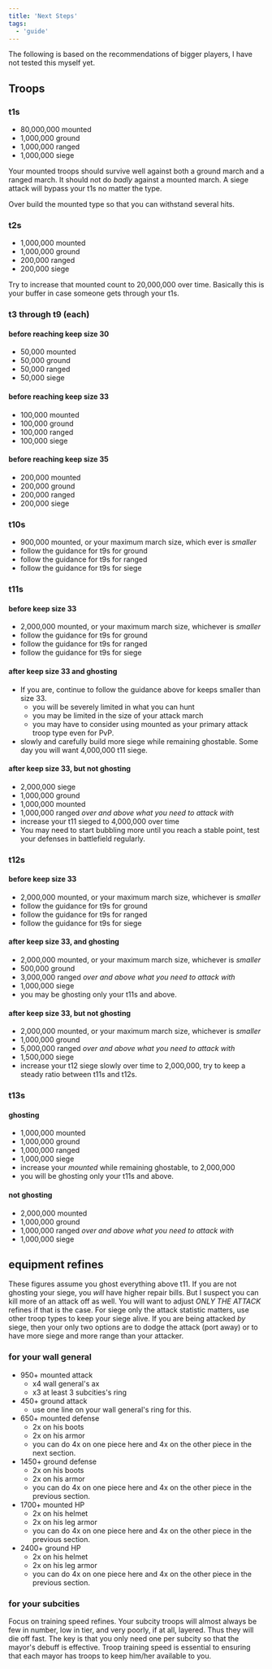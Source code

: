 ```yaml
---
title: 'Next Steps'
tags: 
  - 'guide'
---
```


The following is based on the recommendations of bigger players, I have not tested this myself yet.

## Troops

### t1s 

* 80,000,000 mounted
* 1,000,000 ground
* 1,000,000 ranged
* 1,000,000 siege

Your mounted troops should survive well against both a ground march and a
ranged march.  It should not do *badly* against a mounted march.  A siege
attack will bypass your t1s no matter the type. 

Over build the mounted type so that you can withstand several hits. 

### t2s 

* 1,000,000 mounted
* 1,000,000 ground
* 200,000 ranged
* 200,000 siege

Try to increase that mounted count to 20,000,000 over time. Basically this is your buffer in case someone gets through your t1s. 

### t3 through t9 (each)

#### before reaching keep size 30

* 50,000 mounted 
* 50,000 ground
* 50,000 ranged
* 50,000 siege

#### before reaching keep size 33

* 100,000 mounted
* 100,000 ground
* 100,000 ranged
* 100,000 siege

#### before reaching keep size 35

* 200,000 mounted
* 200,000 ground
* 200,000 ranged
* 200,000 siege

### t10s

* 900,000 mounted, or your maximum march size, which ever is *smaller*
* follow the guidance for t9s for ground
* follow the guidance for t9s for ranged
* follow the guidance for t9s for siege

### t11s

#### before keep size 33

* 2,000,000 mounted, or your maximum march size, whichever is *smaller*
* follow the guidance for t9s for ground
* follow the guidance for t9s for ranged
* follow the guidance for t9s for siege

#### after keep size 33 and ghosting

* If you are, continue to follow the guidance above for keeps smaller than size 33.
  * you will be severely limited in what you can hunt
  * you may be limited in the size of your attack march
  * you may have to consider using mounted as your primary attack troop type even for PvP. 
* slowly and carefully build more siege while remaining ghostable. Some day you will want 4,000,000 t11 siege.

#### after keep size 33, but not ghosting

* 2,000,000 siege
* 1,000,000 ground
* 1,000,000 mounted
* 1,000,000 ranged *over and above what you need to attack with*
* increase your t11 sieged to 4,000,000 over time 
* You may need to start bubbling more until you reach a stable point, test your defenses in battlefield regularly. 

### t12s

#### before keep size 33

* 2,000,000 mounted, or your maximum march size, whichever is *smaller*
* follow the guidance for t9s for ground
* follow the guidance for t9s for ranged
* follow the guidance for t9s for siege

#### after keep size 33, and ghosting

* 2,000,000 mounted, or your maximum march size, whichever is *smaller*
* 500,000 ground
* 3,000,000 ranged *over and above what you need to attack with*
* 1,000,000 siege
* you may be ghosting only your t11s and above. 

#### after keep size 33, but not ghosting

* 2,000,000 mounted, or your maximum march size, whichever is *smaller*
* 1,000,000 ground
* 5,000,000 ranged *over and above what you need to attack with*
* 1,500,000 siege
* increase your t12 siege slowly over time to 2,000,000, try to keep a steady ratio between t11s and t12s. 

### t13s

#### ghosting

* 1,000,000 mounted
* 1,000,000 ground
* 1,000,000 ranged
* 1,000,000 siege
* increase your *mounted* while remaining ghostable, to 2,000,000
* you will be ghosting only your t11s and above. 

#### not ghosting

* 2,000,000 mounted
* 1,000,000 ground
* 1,000,000 ranged *over and above what you need to attack with* 
* 1,000,000 siege

## equipment refines

These figures assume you ghost everything above t11.  If you are not ghosting
your siege, you *will* have higher repair bills.  But I suspect you can kill
more of an attack off as well.  You will want to adjust *ONLY THE ATTACK*
refines if that is the case.  For siege only the attack statistic matters, use
other troop types to keep your siege alive.  If you are being attacked *by*
siege, then your only two options are to dodge the attack (port away) or to
have more siege and more range than your attacker.

### for your wall general

* 950+ mounted attack 
  * x4 wall general's ax
  * x3 at least 3 subcities's ring
* 450+ ground attack
  * use one line on your wall general's ring for this.
* 650+ mounted defense
  * 2x on his boots
  * 2x on his armor
  * you can do 4x on one piece here and 4x on the other piece in the next section.
* 1450+ ground defense 
  * 2x on his boots
  * 2x on his armor  
  * you can do 4x on one piece here and 4x on the other piece in the previous section.
* 1700+ mounted HP
  * 2x on his helmet
  * 2x on his leg armor
  * you can do 4x on one piece here and 4x on the other piece in the previous section.
* 2400+ ground HP 
  * 2x on his helmet
  * 2x on his leg armor
  * you can do 4x on one piece here and 4x on the other piece in the previous section.

### for your subcities

Focus on training speed refines.  Your subcity troops will almost always be few
in number, low in tier, and very poorly, if at all, layered.  Thus they will
die off fast.  The key is that you only need one per subcity so that the
mayor's debuff is effective.  Troop training speed is essential to ensuring
that each mayor has troops to keep him/her available to you.

